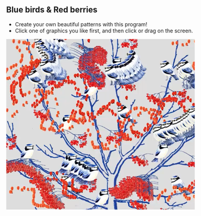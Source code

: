 ## Blue birds & Red berries
* Create your own beautiful patterns with this program!
* Click one of graphics you like first, and then click or drag on the screen. 

![alt text](https://github.com/heylimlim/Interaction-Logic-SVA/blob/master/6th%20week_p5.interactive%20game/birdsberries.png "Logo Title Text 1")
